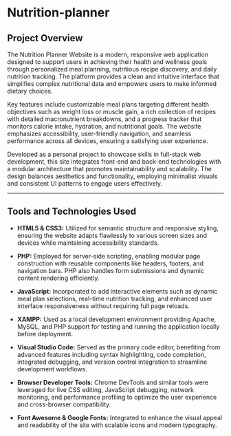 # Nutrition-planner

## Project Overview

The Nutrition Planner Website is a modern, responsive web application designed to support users in achieving their health and wellness goals through personalized meal planning, nutritious recipe discovery, and daily nutrition tracking. The platform provides a clean and intuitive interface that simplifies complex nutritional data and empowers users to make informed dietary choices.

Key features include customizable meal plans targeting different health objectives such as weight loss or muscle gain, a rich collection of recipes with detailed macronutrient breakdowns, and a progress tracker that monitors calorie intake, hydration, and nutritional goals. The website emphasizes accessibility, user-friendly navigation, and seamless performance across all devices, ensuring a satisfying user experience.

Developed as a personal project to showcase skills in full-stack web development, this site integrates front-end and back-end technologies with a modular architecture that promotes maintainability and scalability. The design balances aesthetics and functionality, employing minimalist visuals and consistent UI patterns to engage users effectively.

---

## Tools and Technologies Used

- **HTML5 & CSS3:** Utilized for semantic structure and responsive styling, ensuring the website adapts flawlessly to various screen sizes and devices while maintaining accessibility standards.

- **PHP:** Employed for server-side scripting, enabling modular page construction with reusable components like headers, footers, and navigation bars. PHP also handles form submissions and dynamic content rendering efficiently.

- **JavaScript:** Incorporated to add interactive elements such as dynamic meal plan selections, real-time nutrition tracking, and enhanced user interface responsiveness without requiring full page reloads.

- **XAMPP:** Used as a local development environment providing Apache, MySQL, and PHP support for testing and running the application locally before deployment.

- **Visual Studio Code:** Served as the primary code editor, benefiting from advanced features including syntax highlighting, code completion, integrated debugging, and version control integration to streamline development workflows.

- **Browser Developer Tools:** Chrome DevTools and similar tools were leveraged for live CSS editing, JavaScript debugging, network monitoring, and performance profiling to optimize the user experience and cross-browser compatibility.

- **Font Awesome & Google Fonts:** Integrated to enhance the visual appeal and readability of the site with scalable icons and modern typography.


